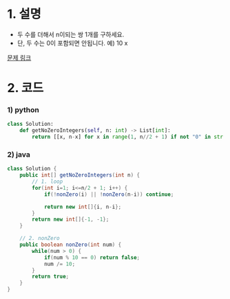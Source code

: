# 1. 설명
- 두 수를 더해서 n이되는 쌍 1개를 구하세요.
- 단, 두 수는 0이 포함되면 안됩니다. 예) 10 x


[문제 링크](convert-integer-to-the-sum-of-two-no-zero-integers)

# 2. 코드
### 1) python
```python
class Solution:
    def getNoZeroIntegers(self, n: int) -> List[int]:
        return [[x, n-x] for x in range(1, n//2 + 1) if not "0" in str(x) and not "0" in str(n-x)][0]
```

### 2) java
```java
class Solution {
    public int[] getNoZeroIntegers(int n) {
        // 1. loop
        for(int i=1; i<=n/2 + 1; i++) {
            if(!nonZero(i) || !nonZero(n-i)) continue;

            return new int[]{i, n-i};
        }
        return new int[]{-1, -1};
    }

    // 2. nonZero
    public boolean nonZero(int num) {
        while(num > 0) {
            if(num % 10 == 0) return false;
            num /= 10;
        }
        return true;
    }
}
```